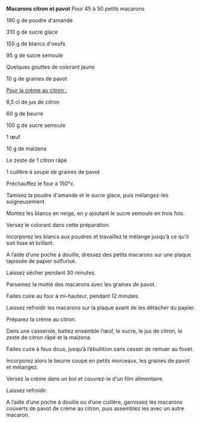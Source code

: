 
**Macarons citron et pavot**
Pour 45 à 50 petits macarons

190 g de poudre d'amande

310 g de sucre glace

150 g de blancs d'oeufs

95 g de sucre semoule

Quelques gouttes de colorant jaune

10 g de graines de pavot

<span style="text-decoration:underline;">Pour la crème au citron :</span>

6,5 cl de jus de citron

60 g de beurre

100 g de sucre semoule

1 œuf

10 g de maïzena

Le zeste de 1 citron râpé

1 cuillère à soupe de graines de pavot

Préchauffez le four à 150°c.

Tamisez la poudre d'amande et le sucre glace, puis mélangez-les soigneusement.

Montez les blancs en neige, en y ajoutant le sucre semoule en trois fois.

Versez le colorant dans cette préparation.

Incorporez les blancs aux poudres et travaillez le mélange jusqu’à ce qu’il soit lisse et brillant.

A l’aide d’une poche à douille, dressez des petits macarons sur une plaque tapissée de papier sulfurisé.

Laissez sécher pendant 30 minutes.

Parsemez la moitié des macarons avec les graines de pavot.

Faites cuire au four à mi-hauteur, pendant 12 minutes.

Laissez refroidir les macarons sur la plaque avant de les détacher du papier.

Préparez la crème au citron.

Dans une casserole, battez ensemble l’œuf, le sucre, le jus de citron, le zeste de citron râpé et la maïzena.

Faites cuire à feux doux, jusqu’à l’ébullition sans cesser de remuer au fouet.

Incorporez alors le beurre coupé en petits morceaux, les graines de pavot et mélangez.

Versez la crème dans un bol et couvrez-le d’un film alimentaire.

Laissez refroidir.

A l’aide d’une poche à douille ou d’une cuillère, garnissez les macarons couverts de pavot de crème au citron, puis assemblez les avec un autre macaron.
